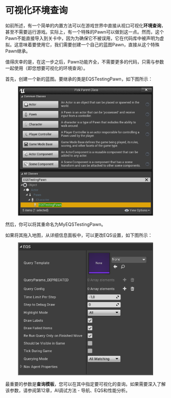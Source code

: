 # 可视化环境查询

如前所述，有一个简单的内置方法可以在游戏世界中直接从视口可视化**环境查询**，甚至不需要运行游戏。实际上，有一个特殊的Pawn可以做到这一点。然而，这个Pawn不能直接导入到关卡中，因为为确保它不被误用，它在代码库中被声明为虚拟。这意味着要使用它，我们需要创建一个自己的蓝图Pawn，直接从这个特殊Pawn继承。

值得庆幸的是，在这一步之后，Pawn功能齐全，不需要更多的代码，只需与参数一起使用（即您想要可视化的环境查询）。

首先，创建一个新的蓝图。要继承的类是EQSTestingPawn，如下图所示：

<figure><img src="../../../.gitbook/assets/image (16) (1) (1) (1).png" alt=""><figcaption></figcaption></figure>

然后，你可以将其重命名为MyEQSTestingPawn。

如果将其拖入地图，从详细信息面板中，可以更改EQS设置，如下图所示：&#x20;

<figure><img src="../../../.gitbook/assets/image (17) (1) (1).png" alt=""><figcaption></figcaption></figure>

最重要的参数是**查询模板**，您可以在其中指定要可视化的查询。如果需要深入了解该参数，请参阅第12章，AI调试方法 - 导航、EQS和性能分析。
